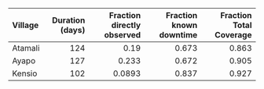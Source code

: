| Village   |   Duration (days) |   Fraction directly observed |   Fraction known downtime |   Fraction Total Coverage |
|:----------|------------------:|-----------------------------:|--------------------------:|--------------------------:|
| Atamali   |               124 |                       0.19   |                     0.673 |                     0.863 |
| Ayapo     |               127 |                       0.233  |                     0.672 |                     0.905 |
| Kensio    |               102 |                       0.0893 |                     0.837 |                     0.927 |